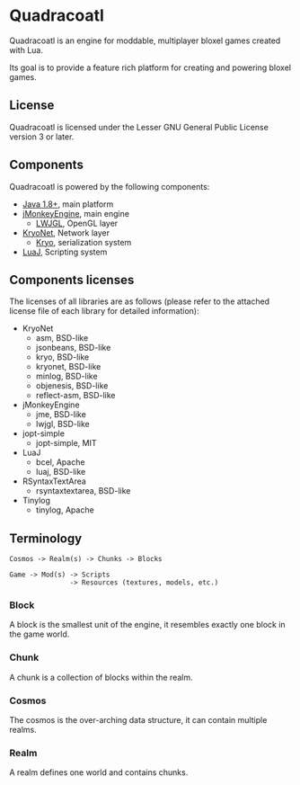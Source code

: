 Quadracoatl
===========

Quadracoatl is an engine for moddable, multiplayer bloxel games created with
Lua.

Its goal is to provide a feature rich platform for creating and powering
bloxel games.


License
-------

Quadracoatl is licensed under the Lesser GNU General Public License version 3 or
later.


Components
----------

Quadracoatl is powered by the following components:

 * [Java 1.8+][java], main platform
 * [jMonkeyEngine][j-monkey-engine], main engine
   * [LWJGL][lwjgl-github], OpenGL layer
 * [KryoNet][kryonet-github], Network layer
   * [Kryo][kryo-github], serialization system
 * [LuaJ][luaj-sourceforge], Scripting system


Components licenses
-------------------

The licenses of all libraries are as follows (please refer to the attached
license file of each library for detailed information):

 * KryoNet
   * asm, BSD-like
   * jsonbeans, BSD-like
   * kryo, BSD-like
   * kryonet, BSD-like
   * minlog, BSD-like
   * objenesis, BSD-like
   * reflect-asm, BSD-like
 * jMonkeyEngine
   * jme, BSD-like
   * lwjgl, BSD-like
 * jopt-simple  
   * jopt-simple, MIT
 * LuaJ
   * bcel, Apache
   * luaj, BSD-like
 * RSyntaxTextArea
   * rsyntaxtextarea, BSD-like
 * Tinylog
   * tinylog, Apache


Terminology
-----------

    Cosmos -> Realm(s) -> Chunks -> Blocks
    
    Game -> Mod(s) -> Scripts
                   -> Resources (textures, models, etc.)

### Block

A block is the smallest unit of the engine, it resembles exactly one block in
the game world.

### Chunk

A chunk is a collection of blocks within the realm.

### Cosmos

The cosmos is the over-arching data structure, it can contain multiple realms.

### Realm

A realm defines one world and contains chunks.



 [java]: https://www.java.com/
 [j-monkey-engine]: https://jmonkeyengine.org/
 [kryo-github]: https://github.com/EsotericSoftware/kryo
 [kryonet-github]: https://github.com/EsotericSoftware/kryonet
 [luaj-sourceforge]: https://sourceforge.net/projects/luaj/
 [lwjgl-github]: https://github.com/LWJGL/lwjgl3

